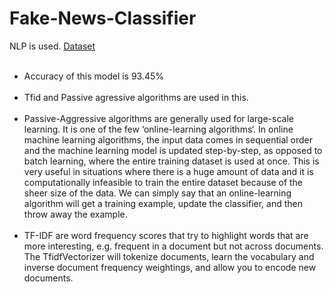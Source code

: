 # Fake-News-Classifier
NLP is used.
<a href="https://drive.google.com/file/d/1rlEjBbHeVOfvgDjsEmpVQdzw_OL9TK79/view?usp=sharing">Dataset</a>
<br>
<br><ul>
  <li>Accuracy of this model is 93.45%</li>
<br>
  <li>Tfid and Passive agressive algorithms are used in this.</li>
<br>
<li>Passive-Aggressive algorithms are generally used for large-scale learning. It is one of the few ‘online-learning algorithms‘. In online machine learning algorithms, the input data comes in sequential order and the machine learning model is updated step-by-step, as opposed to batch learning, where the entire training dataset is used at once. This is very useful in situations where there is a huge amount of data and it is computationally infeasible to train the entire dataset because of the sheer size of the data. We can simply say that an online-learning algorithm will get a training example, update the classifier, and then throw away the example.</li>
<br>
<li>TF-IDF are word frequency scores that try to highlight words that are more interesting, e.g. frequent in a document but not across documents. The TfidfVectorizer will tokenize documents, learn the vocabulary and inverse document frequency weightings, and allow you to encode new documents.</li>
</ul>
